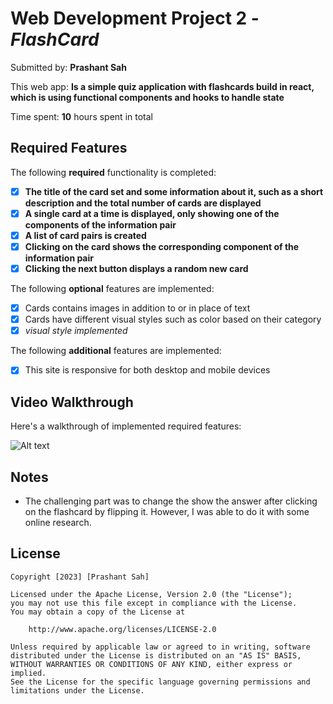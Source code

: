 # Web Development Project 2 - *FlashCard*

Submitted by: **Prashant Sah**

This web app: **Is a simple quiz application with flashcards build in react, which is using functional components and hooks to handle state**

Time spent: **10** hours spent in total

## Required Features

The following **required** functionality is completed:

- [x] **The title of the card set and some information about it, such as a short description and the total number of cards are displayed**
- [x] **A single card at a time is displayed, only showing one of the components of the information pair**
- [x] **A list of card pairs is created**
- [x] **Clicking on the card shows the corresponding component of the information pair**
- [x] **Clicking the next button displays a random new card**

The following **optional** features are implemented:

- [x] Cards contains images in addition to or in place of text
- [x] Cards have different visual styles such as color based on their category
- [x] *visual style implemented*

The following **additional** features are implemented:

* [x] This site is responsive for both desktop and mobile devices

## Video Walkthrough

Here's a walkthrough of implemented required features:

![Alt text](../project-2.gif)

## Notes

- The challenging part was to change the show the answer after clicking on the flashcard by flipping it. However, I was able to do it with some online research.

## License

    Copyright [2023] [Prashant Sah]

    Licensed under the Apache License, Version 2.0 (the "License");
    you may not use this file except in compliance with the License.
    You may obtain a copy of the License at

        http://www.apache.org/licenses/LICENSE-2.0

    Unless required by applicable law or agreed to in writing, software
    distributed under the License is distributed on an "AS IS" BASIS,
    WITHOUT WARRANTIES OR CONDITIONS OF ANY KIND, either express or implied.
    See the License for the specific language governing permissions and
    limitations under the License.